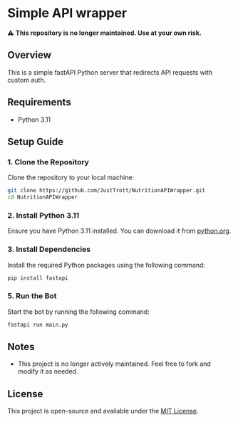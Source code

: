 # Simple API wrapper

⚠️ **This repository is no longer maintained. Use at your own risk.**  

## Overview  
This is a simple fastAPI Python server that redirects API requests with custom auth.  

## Requirements  
- Python 3.11

## Setup Guide  

### 1. Clone the Repository  
Clone the repository to your local machine:  
```bash  
git clone https://github.com/JustTrott/NutritionAPIWrapper.git
cd NutritionAPIWrapper
```  

### 2. Install Python 3.11
Ensure you have Python 3.11 installed. You can download it from [python.org](https://www.python.org/downloads/).  

### 3. Install Dependencies  
Install the required Python packages using the following command:  
```bash  
pip install fastapi
```  

### 5. Run the Bot  
Start the bot by running the following command:  
```bash  
fastapi run main.py
```  

## Notes  
- This project is no longer actively maintained. Feel free to fork and modify it as needed.  

## License  
This project is open-source and available under the [MIT License](LICENSE).  
